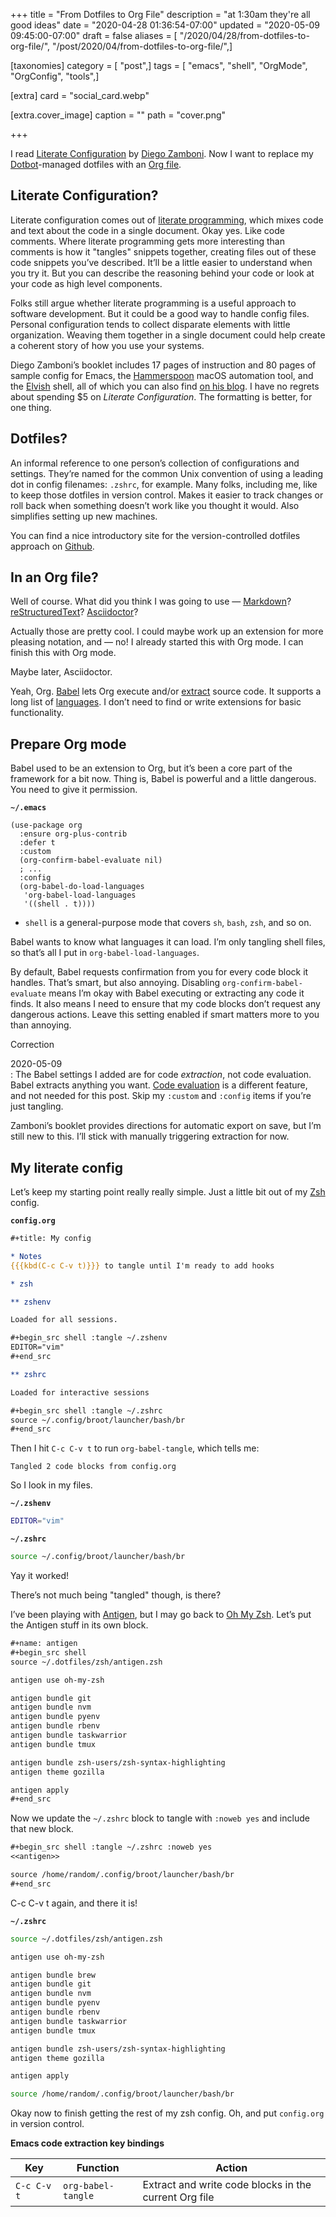 +++
title = "From Dotfiles to Org File"
description = "at 1:30am they're all good ideas"
date = "2020-04-28 01:36:54-07:00"
updated = "2020-05-09 09:45:00-07:00"
draft = false
aliases = [ "/2020/04/28/from-dotfiles-to-org-file/", "/post/2020/04/from-dotfiles-to-org-file/",]

[taxonomies]
category = [ "post",]
tags = [ "emacs", "shell", "OrgMode", "OrgConfig", "tools",]

[extra]
card = "social_card.webp"

[extra.cover_image]
caption = ""
path = "cover.png"

+++

I read [Literate Configuration](https://leanpub.com/lit-config/) by
[Diego Zamboni](https://zzamboni.org/). Now I want to replace my
[Dotbot](https://github.com/anishathalye/dotbot)-managed dotfiles with
an [Org file](https://orgmode.org/).

## Literate Configuration?

Literate configuration comes out of [literate
programming](http://literateprogramming.com/index.html), which mixes
code and text about the code in a single document. Okay yes. Like code
comments. Where literate programming gets more interesting than comments
is how it "tangles" snippets together, creating files out of these code
snippets you’ve described. It’ll be a little easier to understand when
you try it. But you can describe the reasoning behind your code or look
at your code as high level components.

Folks still argue whether literate programming is a useful approach to
software development. But it could be a good way to handle config files.
Personal configuration tends to collect disparate elements with little
organization. Weaving them together in a single document could help
create a coherent story of how you use your systems.

Diego Zamboni’s booklet includes 17 pages of instruction and 80 pages of
sample config for Emacs, the [Hammerspoon](https://www.hammerspoon.org/)
macOS automation tool, and the [Elvish](https://elv.sh/) shell, all of
which you can also find [on his
blog](https://zzamboni.org/post/2017-12-17-my-emacs-configuration-with-commentary/).
I have no regrets about spending $5 on *Literate Configuration*. The
formatting is better, for one thing.

## Dotfiles?

An informal reference to one person’s collection of configurations and
settings. They’re named for the common Unix convention of using a
leading dot in config filenames: `.zshrc`, for example. Many folks,
including me, like to keep those dotfiles in version control. Makes it
easier to track changes or roll back when something doesn’t work like
you thought it would. Also simplifies setting up new machines.

You can find a nice introductory site for the version-controlled
dotfiles approach on [Github](https://dotfiles.github.io/).

## In an Org file?

Well of course. What did you think I was going to
use — [Markdown](https://github.com/jostylr/literate-programming)?
[reStructuredText](https://slott56.github.io/PyLit-3/_build/html/index.html)?
[Asciidoctor](https://aimlesslygoingforward.com/blog/2019/10/02/roguelike-tutorial-up-to-date-and-literate/)?

Actually those are pretty cool. I could maybe work up an extension for
more pleasing notation, and — no! I already started this with Org mode.
I can finish this with Org mode.

Maybe later, Asciidoctor.

Yeah, Org. [Babel](https://orgmode.org/worg/org-contrib/babel/) lets Org
execute and/or
[extract](https://orgmode.org/manual/Extracting-Source-Code.html#Extracting-Source-Code)
source code. It supports a long list of
[languages](https://orgmode.org/worg/org-contrib/babel/languages.html).
I don’t need to find or write extensions for basic functionality.

## Prepare Org mode

Babel used to be an extension to Org, but it’s been a core part of the
framework for a bit now. Thing is, Babel is powerful and a little
dangerous. You need to give it permission.

**`~/.emacs`**

```elisp
(use-package org
  :ensure org-plus-contrib
  :defer t
  :custom
  (org-confirm-babel-evaluate nil)
  ; ...
  :config
  (org-babel-do-load-languages
   'org-babel-load-languages
   '((shell . t)))) 
```

- `shell` is a general-purpose mode that covers `sh`, `bash`, `zsh`,
  and so on.

Babel wants to know what languages it can load. I’m only tangling shell
files, so that’s all I put in `org-babel-load-languages`.

By default, Babel requests confirmation from you for every code block it
handles. That’s smart, but also annoying. Disabling
`org-confirm-babel-evaluate` means I’m okay with Babel executing or
extracting any code it finds. It also means I need to ensure that my
code blocks don’t request any dangerous actions. Leave this setting
enabled if smart matters more to you than annoying.

<aside class="admonition">
  <p class="admonition-title">Correction</p>

2020-05-09  
: The Babel settings I added are for code *extraction*, not code
  evaluation. Babel extracts anything you want. [Code
  evaluation](https://orgmode.org/manual/Evaluating-Code-Blocks.html#Evaluating-Code-Blocks)
  is a different feature, and not needed for this post. Skip my
  `:custom` and `:config` items if you’re just tangling.

</aside>

Zamboni’s booklet provides directions for automatic export on save, but
I’m still new to this. I’ll stick with manually triggering extraction
for now.

## My literate config

Let’s keep my starting point really really simple. Just a little bit out
of my [Zsh](https://www.zsh.org/) config.

**`config.org`**

```org
#+title: My config

* Notes
{{{kbd(C-c C-v t)}}} to tangle until I'm ready to add hooks

* zsh

** zshenv

Loaded for all sessions.

#+begin_src shell :tangle ~/.zshenv
EDITOR="vim"
#+end_src

** zshrc

Loaded for interactive sessions

#+begin_src shell :tangle ~/.zshrc
source ~/.config/broot/launcher/bash/br
#+end_src
```

Then I hit `C-c C-v t` to run `org-babel-tangle`, which tells me:

    Tangled 2 code blocks from config.org

So I look in my files.

**`~/.zshenv`**

```zsh
EDITOR="vim"
```

**`~/.zshrc`**

```zsh
source ~/.config/broot/launcher/bash/br
```

Yay it worked!

There’s not much being "tangled" though, is there?

I’ve been playing with [Antigen](https://antigen.sharats.me/), but I may
go back to [Oh My Zsh](https://ohmyz.sh/). Let’s put the Antigen stuff
in its own block.

``` org
#+name: antigen
#+begin_src shell
source ~/.dotfiles/zsh/antigen.zsh

antigen use oh-my-zsh

antigen bundle git
antigen bundle nvm
antigen bundle pyenv
antigen bundle rbenv
antigen bundle taskwarrior
antigen bundle tmux

antigen bundle zsh-users/zsh-syntax-highlighting
antigen theme gozilla

antigen apply
#+end_src
```

Now we update the `~/.zshrc` block to tangle with `:noweb yes` and
include that new block.

``` org
#+begin_src shell :tangle ~/.zshrc :noweb yes
<<antigen>>

source /home/random/.config/broot/launcher/bash/br
#+end_src
```

C-c C-v t again, and there it is\!

**`~/.zshrc`**

```zsh
source ~/.dotfiles/zsh/antigen.zsh

antigen use oh-my-zsh

antigen bundle brew
antigen bundle git
antigen bundle nvm
antigen bundle pyenv
antigen bundle rbenv
antigen bundle taskwarrior
antigen bundle tmux

antigen bundle zsh-users/zsh-syntax-highlighting
antigen theme gozilla

antigen apply

source /home/random/.config/broot/launcher/bash/br
```

Okay now to finish getting the rest of my zsh config. Oh, and put
`config.org` in version control.

**Emacs code extraction key bindings**

| Key         | Function           | Action                                                |
| ----------- | ------------------ | ----------------------------------------------------- |
| `C-c C-v t` | `org-babel-tangle` | Extract and write code blocks in the current Org file |